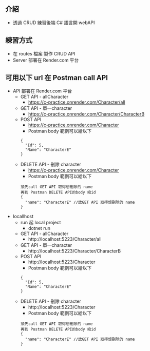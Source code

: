 ## 介紹

- 透過 CRUD 練習後端 C# 語言開 webAPI

## 練習方式

- 在 routes 檔案 製作 CRUD API
- Server 部署在 Render.com 平台

## 可用以下 url 在 Postman call API

- API 部署在 Render.com 平台
  - GET API - allCharacter
    - https://c-practice.onrender.com/Character/all
  - GET API - 單一character
    - https://c-practice.onrender.com/Character/CharacterB
  - POST API
    - https://c-practice.onrender.com/Character
    - Postman body 範例可以給以下
    ```
    {
      "Id": 5,
      "Name": "CharacterE"
    }
    ```
  - DELETE API - 刪除 character
    - https://c-practice.onrender.com/Character
    - Postman body 範例可以給以下
    ```
    須先call GET API 取得想刪除的 name
    再到 Postman DELETE API的body 給id
    {
      "name": "CharacterE" //放GET API 取得想刪除的 name
    }
    ```
- locallhost
  - run 起 local project
    - dotnet run
  - GET API - allCharacter
    - http://localhost:5223/Character/all
  - GET API - 單一character
    - http://localhost:5223/Character/CharacterB
  - POST API
    - http://localhost:5223/Character
    - Postman body 範例可以給以下
    ```
    {
      "Id": 5,
      "Name": "CharacterE"
    }
    ```
  - DELETE API - 刪除 character
    - http://localhost:5223/Character
    - Postman body 範例可以給以下
    ```
    須先call GET API 取得想刪除的 name
    再到 Postman DELETE API的body 給id
    {
      "name": "CharacterE" //放GET API 取得想刪除的 name
    }
    ```
